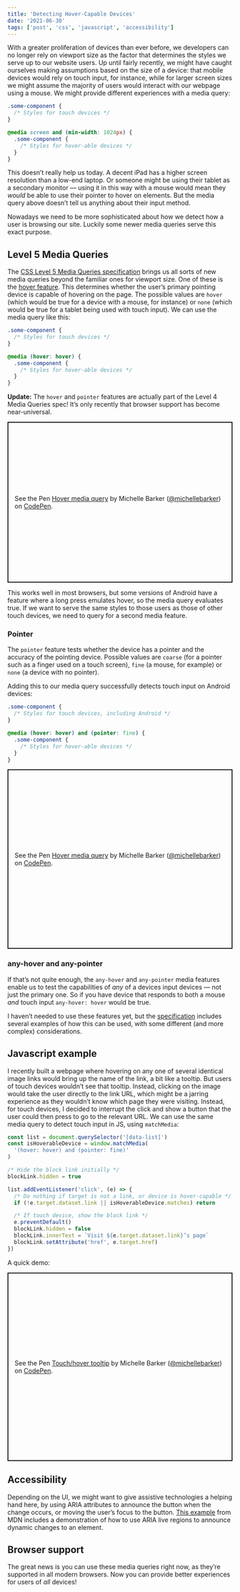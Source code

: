 ```yaml
---
title: 'Detecting Hover-Capable Devices'
date: '2021-06-30'
tags: ['post', 'css', 'javascript', 'accessibility']
---
```


With a greater proliferation of devices than ever before, we developers can no longer rely on viewport size as the factor that determines the styles we serve up to our website users. Up until fairly recently, we might have caught ourselves making assumptions based on the size of a device: that mobile devices would rely on touch input, for instance, while for larger screen sizes we might assume the majority of users would interact with our webpage using a mouse. We might provide different experiences with a media query:

```css
.some-component {
  /* Styles for touch devices */
}

@media screen and (min-width: 1024px) {
  .some-component {
    /* Styles for hover-able devices */
  }
}
```

This doesn’t really help us today. A decent iPad has a higher screen resolution than a low-end laptop. Or someone might be using their tablet as a secondary monitor — using it in this way with a mouse would mean they _would_ be able to use their pointer to hover on elements. But the media query above doesn’t tell us anything about their input method.

Nowadays we need to be more sophisticated about how we detect how a user is browsing our site. Luckily some newer media queries serve this exact purpose.

## Level 5 Media Queries

The [CSS Level 5 Media Queries specification](https://drafts.csswg.org/mediaqueries-5) brings us all sorts of new media queries beyond the familiar ones for viewport size. One of these is the [hover feature](https://www.w3.org/TR/mediaqueries-5/#hover). This determines whether the user’s primary pointing device is capable of hovering on the page. The possible values are `hover` (which would be true for a device with a mouse, for instance) or `none` (which would be true for a tablet being used with touch input). We can use the media query like this:

```css
.some-component {
  /* Styles for touch devices */
}

@media (hover: hover) {
  .some-component {
    /* Styles for hover-able devices */
  }
}
```

<aside>
  <p><strong>Update:</strong> The <code>hover</code> and <code>pointer</code> features are actually part of the Level 4 Media Queries spec! It’s only recently that browser support has become near-universal.</p>
</aside>

<p class="codepen" data-height="360" data-default-tab="html,result" data-slug-hash="jOmNbgW" data-user="michellebarker" style="height: 360px; box-sizing: border-box; display: flex; align-items: center; justify-content: center; border: 2px solid; margin: 1em 0; padding: 1em;">
  <span>See the Pen <a href="https://codepen.io/michellebarker/pen/jOmNbgW">
  Hover media query</a> by Michelle Barker (<a href="https://codepen.io/michellebarker">@michellebarker</a>)
  on <a href="https://codepen.io">CodePen</a>.</span>
</p>
<script async src="https://cpwebassets.codepen.io/assets/embed/ei.js"></script>

This works well in most browsers, but some versions of Android have a feature where a long press emulates hover, so the media query evaluates true. If we want to serve the same styles to those users as those of other touch devices, we need to query for a second media feature.

### Pointer

The `pointer` feature tests whether the device has a pointer and the accuracy of the pointing device. Possible values are `coarse` (for a pointer such as a finger used on a touch screen), `fine` (a mouse, for example) or `none` (a device with no pointer).

Adding this to our media query successfully detects touch input on Android devices:

```css
.some-component {
  /* Styles for touch devices, including Android */
}

@media (hover: hover) and (pointer: fine) {
  .some-component {
    /* Styles for hover-able devices */
  }
}
```

<p class="codepen" data-height="402" data-default-tab="html,result" data-slug-hash="NWjKxKP" data-user="michellebarker" style="height: 402px; box-sizing: border-box; display: flex; align-items: center; justify-content: center; border: 2px solid; margin: 1em 0; padding: 1em;">
  <span>See the Pen <a href="https://codepen.io/michellebarker/pen/NWjKxKP">
  Hover media query</a> by Michelle Barker (<a href="https://codepen.io/michellebarker">@michellebarker</a>)
  on <a href="https://codepen.io">CodePen</a>.</span>
</p>
<script async src="https://cpwebassets.codepen.io/assets/embed/ei.js"></script>

### any-hover and any-pointer

If that’s not quite enough, the `any-hover` and `any-pointer` media features enable us to test the capabilities of _any_ of a devices input devices — not just the primary one. So if you have device that responds to both a mouse _and_ touch input `any-hover: hover` would be true.

I haven’t needed to use these features yet, but the [specification](https://www.w3.org/TR/mediaqueries-5/#any-input) includes several examples of how this can be used, with some different (and more complex) considerations.

## Javascript example

I recently built a webpage where hovering on any one of several identical image links would bring up the name of the link, a bit like a tooltip. But users of touch devices wouldn’t see that tooltip. Instead, clicking on the image would take the user directly to the link URL, which might be a jarring experience as they wouldn’t know which page they were visiting. Instead, for touch devices, I decided to interrupt the click and show a button that the user could then press to go to the relevant URL. We can use the same media query to detect touch input in JS, using `matchMedia`:

```js
const list = document.querySelector('[data-list]')
const isHoverableDevice = window.matchMedia(
  '(hover: hover) and (pointer: fine)'
)

/* Hide the block link initially */
blockLink.hidden = true

list.addEventListener('click', (e) => {
  /* Do nothing if target is not a link, or device is hover-capable */
  if (!e.target.dataset.link || isHoverableDevice.matches) return

  /* If touch device, show the block link */
  e.preventDefault()
  blockLink.hidden = false
  blockLink.innerText = `Visit ${e.target.dataset.link}’s page`
  blockLink.setAttribute('href', e.target.href)
})
```

A quick demo:

<p class="codepen" data-height="422" data-default-tab="html,result" data-slug-hash="rNmBxpJ" data-user="michellebarker" style="height: 422px; box-sizing: border-box; display: flex; align-items: center; justify-content: center; border: 2px solid; margin: 1em 0; padding: 1em;">
  <span>See the Pen <a href="https://codepen.io/michellebarker/pen/rNmBxpJ">
  Touch/hover tooltip</a> by Michelle Barker (<a href="https://codepen.io/michellebarker">@michellebarker</a>)
  on <a href="https://codepen.io">CodePen</a>.</span>
</p>
<script async src="https://cpwebassets.codepen.io/assets/embed/ei.js"></script>

## Accessibility

Depending on the UI, we might want to give assistive technologies a helping hand here, by using ARIA attributes to announce the button when the change occurs, or moving the user’s focus to the button. [This example](https://developer.mozilla.org/en-US/docs/Web/Accessibility/ARIA/ARIA_Live_Regions) from MDN includes a demonstration of how to use ARIA live regions to announce dynamic changes to an element.

## Browser support

The great news is you can use these media queries right now, as they’re supported in all modern browsers. Now you can provide better experiences for users of _all_ devices!
